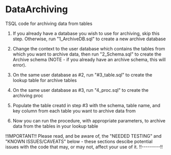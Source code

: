 # DataArchiving
TSQL code for archiving data from tables

1) If you already have a database you wish to use for archiving, skip this step.  Otherwise, run "1_ArchiveDB.sql" to create a new archive database

2) Change the context to the user database which contains the tables from which you want to archive data, then run "2_Schema.sql" to create the Archive schema (NOTE - if you already have an archive schema, this will error).

3) On the same user database as #2, run "#3_table.sql" to create the lookup table for archive tables

4) On the same user database as #3, run "4_proc.sql" to create the archiving proc

4) Populate the table creatd in step #3 with the schema, table name, and key column from each table you want to archive data from

5) Now you can run the procedure, with appropriate parameters, to archive data from the tables in your lookup table

!!IMPORTANT!!
Please read, and be aware of, the "NEEDED TESTING" and "KNOWN ISSUES/CAVEATS" below - these sections descibe potential issues with the code that may, or may not, affect your use of it.
!!---------!!

